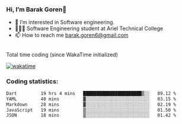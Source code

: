 ###  Hi, I’m Barak Goren👋
- 👀 I’m interested in Software engineering.
- 👨🏼‍🎓 Software Engineering student at Ariel Technical College
- 📫 How to reach me barak.goren6@gmail.com
##
Total time coding (since WakaTime initialized)

[![wakatime](https://wakatime.com/badge/user/5cc5ec80-a806-4ca2-a704-db29274e48cd.svg)](https://wakatime.com/@5cc5ec80-a806-4ca2-a704-db29274e48cd)

   
### Coding statistics:

<!--START_SECTION:waka-->

```txt
Dart         19 hrs 4 mins   ██████████████████████▒░░   89.12 %
YAML         40 mins         ▓░░░░░░░░░░░░░░░░░░░░░░░░   03.15 %
Markdown     28 mins         ▓░░░░░░░░░░░░░░░░░░░░░░░░   02.19 %
JavaScript   19 mins         ▒░░░░░░░░░░░░░░░░░░░░░░░░   01.50 %
JSON         18 mins         ▒░░░░░░░░░░░░░░░░░░░░░░░░   01.42 %
```

<!--END_SECTION:waka-->

<!---
barakgoren/barakgoren is a ✨ special ✨ repository because its `README.md` (this file) appears on your GitHub profile.
You can click the Preview link to take a look at your changes.
--->
